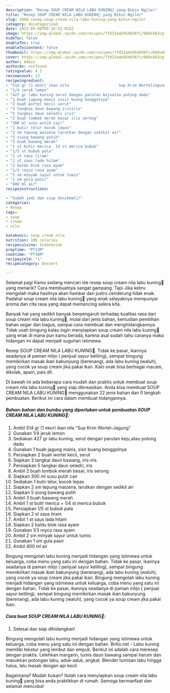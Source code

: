 ```yaml
---
description: "Resep SOUP CREAM NILA LABU KUNING💝 yang Bikin Ngiler"
title: "Resep SOUP CREAM NILA LABU KUNING💝 yang Bikin Ngiler"
slug: 2068-resep-soup-cream-nila-labu-kuning-yang-bikin-ngiler
category: Uncategorized
date: 2022-05-08T05:16:52.015Z
image: https://img-global.cpcdn.com/recipes/7fd32a4e954036fc/680x482cq70/soup-cream-nila-labu-kuning-foto-resep-utama.jpg
hideToc: false
enableToc: true
enableTocContent: false
thumbnail: https://img-global.cpcdn.com/recipes/7fd32a4e954036fc/680x482cq70/soup-cream-nila-labu-kuning-foto-resep-utama.jpg
cover: https://img-global.cpcdn.com/recipes/7fd32a4e954036fc/680x482cq70/soup-cream-nila-labu-kuning-foto-resep-utama.jpg
author: Admin
authorAv: notfound
ratingvalue: 4.3
reviewcount: 13
recipeingredient:
- "514 gr (1 ekor) ikan nila                      Sup Krim WortelJagung"
- "1/4 jeruk lemon"
- "427 gr labu kuning serut dengan parutan kejuatau potong dadu"
- "1 buah jagung manis sisir buang bonggolnya"
- "2 buah wortel kecil serut"
- "3 tangkai daun bawang irisiris"
- "5 tangkai daun seledri iris"
- "2 buah lombok merah besar iris serong"
- "300 ml susu putih cair"
- "1 butir telur kocok lepas"
- "2 sm tepung maizena larutkan dengan sedikit air"
- "5 siung bawang putih"
- "3 buah bawang merah"
- "1 st butir merica  14 st merica bubuk"
- "1/5 st bubuk pala"
- "2 st saus tiram"
- "1 st saus lada hitam"
- "2 kaldu blok rasa ayam"
- "1/3 royco rasa ayam"
- "2 sm minyak sayur untuk tumis"
- "1 sm gula pasir"
- "400 ml air"
recipeinstructions:

- "Sudah jadi dan siap dinikmati!"
categories:
- Resep
tags:
- soup
- cream
- nila

katakunci: soup cream nila 
nutrition: 106 calories
recipecuisine: Indonesian
preptime: "PT13M"
cooktime: "PT36M"
recipeyield: "1"
recipecategory: Dessert

---
```



Selamat pagi Kamu sedang mencari ide resep soup cream nila labu kuning💝 yang menarik? Cara membuatnya sangat gampang. Tapi Jika keliru mengolah maka hasilnya akan hambar dan justru cenderung tidak enak. Padahal soup cream nila labu kuning💝 yang enak selayaknya mempunyai aroma dan cita rasa yang dapat memancing selera kita.


Banyak hal yang sedikit banyak berpengaruh terhadap kualitas rasa dari soup cream nila labu kuning💝, mulai dari jenis bahan, kemudian pemilihan bahan segar dan bagus, sampai cara membuat dan menghidangkannya. Tidak usah bingung kalau ingin menyiapkan soup cream nila labu kuning💝 yang enak di mana pun kamu berada, karena asal sudah tahu caranya maka hidangan ini dapat menjadi suguhan istimewa.

Resep SOUP CREAM NILA LABU KUNING💝. Tidak ke pasar, ikannya seadanya di paman mlijo ( penjual sayur keliling), sempat bingung memikirkan masak ikan bakunyung (berenang), ada labu kuning (waluh), yang cocok ya soup cream jika pakai ikan. Kalo snak bisa berbagai macam, dikolak, apam, pais dll.


Di bawah ini ada beberapa cara mudah dan praktis untuk membuat soup cream nila labu kuning💝 yang siap dikreasikan. Anda bisa membuat SOUP CREAM NILA LABU KUNING💝 menggunakan 22 jenis bahan dan 0 langkah pembuatan. Berikut ini cara dalam membuat hidangannya.

<!--inarticleads1-->

##### Bahan-bahan dan bumbu yang diperlukan untuk pembuatan SOUP CREAM NILA LABU KUNING💝:

1. Ambil 514 gr (1 ekor) ikan nila                      &#34;Sup Krim Wortel-Jagung&#34;
1. Gunakan 1/4 jeruk lemon
1. Sediakan 427 gr labu kuning, serut dengan parutan keju,atau potong dadu
1. Gunakan 1 buah jagung manis, sisir buang bonggolnya
1. Persiapkan 2 buah wortel kecil, serut
1. Siapkan 3 tangkai daun bawang, iris-iris
1. Persiapkan 5 tangkai daun seledri, iris
1. Ambil 2 buah lombok merah besar, iris serong
1. Siapkan 300 ml susu putih cair
1. Sediakan 1 butir telur, kocok lepas
1. Siapkan 2 sm tepung maizena, larutkan dengan sedikit air
1. Siapkan 5 siung bawang putih
1. Ambil 3 buah bawang merah
1. Ambil 1 st butir merica + 1/4 st merica bubuk
1. Persiapkan 1/5 st bubuk pala
1. Siapkan 2 st saus tiram
1. Ambil 1 st saus lada hitam
1. Siapkan 2 kaldu blok rasa ayam
1. Gunakan 1/3 royco rasa ayam
1. Ambil 2 sm minyak sayur untuk tumis
1. Gunakan 1 sm gula pasir
1. Ambil 400 ml air


Bingung mengolah labu kuning menjadi hidangan yang istimewa untuk keluarga, coba menu yang satu ini dengan bahan. Tidak ke pasar, ikannya seadanya di paman mlijo ( penjual sayur keliling), sempat bingung memikirkan masak ikan bakunyung (berenang), ada labu kuning (waluh), yang cocok ya soup cream jika pakai ikan. Bingung mengolah labu kuning menjadi hidangan yang istimewa untuk keluarga, coba menu yang satu ini dengan bahan. Tidak ke pasar, ikannya seadanya di paman mlijo ( penjual sayur keliling), sempat bingung memikirkan masak ikan bakunyung (berenang), ada labu kuning (waluh), yang cocok ya soup cream jika pakai ikan. 

<!--inarticleads2-->

##### Cara buat SOUP CREAM NILA LABU KUNING💝:


1. Selesai dan siap dihidangkan!

Bingung mengolah labu kuning menjadi hidangan yang istimewa untuk keluarga, coba menu yang satu ini dengan bahan. Brilio.net - Labu kuning memiliki tekstur yang lembut dan empuk. Berikut ini adalah cara meresep dengan praktis. Lelehkan margarin, tumis daun bawang sampai harum dan masukkan potongan labu, aduk-aduk, angkat. Blender tumisan labu hingga halus, lalu masak dengan api kecil. 

Bagaimana? Mudah bukan? Itulah cara menyiapkan soup cream nila labu kuning💝 yang bisa anda praktikkan di rumah. Semoga bermanfaat dan selamat mencoba!
